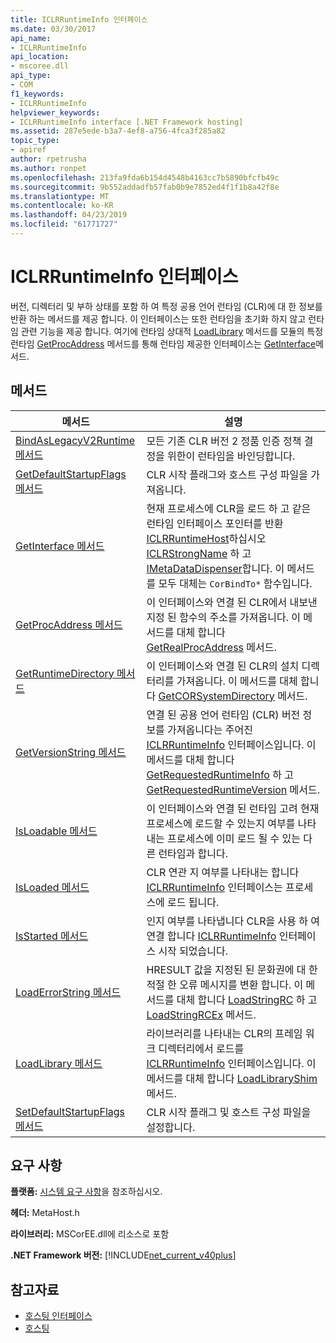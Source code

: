 ```yaml
---
title: ICLRRuntimeInfo 인터페이스
ms.date: 03/30/2017
api_name:
- ICLRRuntimeInfo
api_location:
- mscoree.dll
api_type:
- COM
f1_keywords:
- ICLRRuntimeInfo
helpviewer_keywords:
- ICLRRuntimeInfo interface [.NET Framework hosting]
ms.assetid: 287e5ede-b3a7-4ef8-a756-4fca3f285a82
topic_type:
- apiref
author: rpetrusha
ms.author: ronpet
ms.openlocfilehash: 213fa9fda6b154d4548b4163cc7b5890bfcfb49c
ms.sourcegitcommit: 9b552addadfb57fab0b9e7852ed4f1f1b8a42f8e
ms.translationtype: MT
ms.contentlocale: ko-KR
ms.lasthandoff: 04/23/2019
ms.locfileid: "61771727"
---
```

# <a name="iclrruntimeinfo-interface"></a>ICLRRuntimeInfo 인터페이스
버전, 디렉터리 및 부하 상태를 포함 하 여 특정 공용 언어 런타임 (CLR)에 대 한 정보를 반환 하는 메서드를 제공 합니다. 이 인터페이스는 또한 런타임을 초기화 하지 않고 런타임 관련 기능을 제공 합니다. 여기에 런타임 상대적 [LoadLibrary](../../../../docs/framework/unmanaged-api/hosting/iclrruntimeinfo-loadlibrary-method.md) 메서드를 모듈의 특정 런타임 [GetProcAddress](../../../../docs/framework/unmanaged-api/hosting/iclrruntimeinfo-getprocaddress-method.md) 메서드를 통해 런타임 제공한 인터페이스는 [GetInterface](../../../../docs/framework/unmanaged-api/hosting/iclrruntimeinfo-getinterface-method.md)메서드.  
  
## <a name="methods"></a>메서드  
  
|메서드|설명|  
|------------|-----------------|  
|[BindAsLegacyV2Runtime 메서드](../../../../docs/framework/unmanaged-api/hosting/iclrruntimeinfo-bindaslegacyv2runtime-method.md)|모든 기존 CLR 버전 2 정품 인증 정책 결정을 위한이 런타임을 바인딩합니다.|  
|[GetDefaultStartupFlags 메서드](../../../../docs/framework/unmanaged-api/hosting/iclrruntimeinfo-getdefaultstartupflags-method.md)|CLR 시작 플래그와 호스트 구성 파일을 가져옵니다.|  
|[GetInterface 메서드](../../../../docs/framework/unmanaged-api/hosting/iclrruntimeinfo-getinterface-method.md)|현재 프로세스에 CLR을 로드 하 고 같은 런타임 인터페이스 포인터를 반환 [ICLRRuntimeHost](../../../../docs/framework/unmanaged-api/hosting/iclrruntimehost-interface.md)하십시오 [ICLRStrongName](../../../../docs/framework/unmanaged-api/hosting/iclrstrongname-interface.md) 하 고 [IMetaDataDispenser](../../../../docs/framework/unmanaged-api/metadata/imetadatadispenser-interface.md)합니다. 이 메서드를 모두 대체는 `CorBindTo*` 함수입니다.|  
|[GetProcAddress 메서드](../../../../docs/framework/unmanaged-api/hosting/iclrruntimeinfo-getprocaddress-method.md)|이 인터페이스와 연결 된 CLR에서 내보낸 지정 된 함수의 주소를 가져옵니다. 이 메서드를 대체 합니다 [GetRealProcAddress](../../../../docs/framework/unmanaged-api/hosting/getrealprocaddress-function.md) 메서드.|  
|[GetRuntimeDirectory 메서드](../../../../docs/framework/unmanaged-api/hosting/iclrruntimeinfo-getruntimedirectory-method.md)|이 인터페이스와 연결 된 CLR의 설치 디렉터리를 가져옵니다. 이 메서드를 대체 합니다 [GetCORSystemDirectory](../../../../docs/framework/unmanaged-api/hosting/getcorsystemdirectory-function.md) 메서드.|  
|[GetVersionString 메서드](../../../../docs/framework/unmanaged-api/hosting/iclrruntimeinfo-getversionstring-method.md)|연결 된 공용 언어 런타임 (CLR) 버전 정보를 가져옵니다는 주어진 [ICLRRuntimeInfo](../../../../docs/framework/unmanaged-api/hosting/iclrruntimeinfo-interface.md) 인터페이스입니다. 이 메서드를 대체 합니다 [GetRequestedRuntimeInfo](../../../../docs/framework/unmanaged-api/hosting/getrequestedruntimeinfo-function.md) 하 고 [GetRequestedRuntimeVersion](../../../../docs/framework/unmanaged-api/hosting/getrequestedruntimeversion-function.md) 메서드.|  
|[IsLoadable 메서드](../../../../docs/framework/unmanaged-api/hosting/iclrruntimeinfo-isloadable-method.md)|이 인터페이스와 연결 된 런타임 고려 현재 프로세스에 로드할 수 있는지 여부를 나타내는 프로세스에 이미 로드 될 수 있는 다른 런타임과 합니다.|  
|[IsLoaded 메서드](../../../../docs/framework/unmanaged-api/hosting/iclrruntimeinfo-isloaded-method.md)|CLR 연관 지 여부를 나타내는 합니다 [ICLRRuntimeInfo](../../../../docs/framework/unmanaged-api/hosting/iclrruntimeinfo-interface.md) 인터페이스는 프로세스에 로드 됩니다.|  
|[IsStarted 메서드](../../../../docs/framework/unmanaged-api/hosting/iclrruntimeinfo-isstarted-method.md)|인지 여부를 나타냅니다 CLR을 사용 하 여 연결 합니다 [ICLRRuntimeInfo](../../../../docs/framework/unmanaged-api/hosting/iclrruntimeinfo-interface.md) 인터페이스 시작 되었습니다.|  
|[LoadErrorString 메서드](../../../../docs/framework/unmanaged-api/hosting/iclrruntimeinfo-loaderrorstring-method.md)|HRESULT 값을 지정된 된 문화권에 대 한 적절 한 오류 메시지를 변환 합니다. 이 메서드를 대체 합니다 [LoadStringRC](../../../../docs/framework/unmanaged-api/hosting/loadstringrc-function.md) 하 고 [LoadStringRCEx](../../../../docs/framework/unmanaged-api/hosting/loadstringrcex-function.md) 메서드.|  
|[LoadLibrary 메서드](../../../../docs/framework/unmanaged-api/hosting/iclrruntimeinfo-loadlibrary-method.md)|라이브러리를 나타내는 CLR의 프레임 워크 디렉터리에서 로드를 [ICLRRuntimeInfo](../../../../docs/framework/unmanaged-api/hosting/iclrruntimeinfo-interface.md) 인터페이스입니다. 이 메서드를 대체 합니다 [LoadLibraryShim](../../../../docs/framework/unmanaged-api/hosting/loadlibraryshim-function.md) 메서드.|  
|[SetDefaultStartupFlags 메서드](../../../../docs/framework/unmanaged-api/hosting/iclrruntimeinfo-setdefaultstartupflags-method.md)|CLR 시작 플래그 및 호스트 구성 파일을 설정합니다.|  
  
## <a name="requirements"></a>요구 사항  
 **플랫폼:** [시스템 요구 사항](../../../../docs/framework/get-started/system-requirements.md)을 참조하십시오.  
  
 **헤더:** MetaHost.h  
  
 **라이브러리:** MSCorEE.dll에 리소스로 포함  
  
 **.NET Framework 버전:** [!INCLUDE[net_current_v40plus](../../../../includes/net-current-v40plus-md.md)]  
  
## <a name="see-also"></a>참고자료

- [호스팅 인터페이스](../../../../docs/framework/unmanaged-api/hosting/hosting-interfaces.md)
- [호스팅](../../../../docs/framework/unmanaged-api/hosting/index.md)
